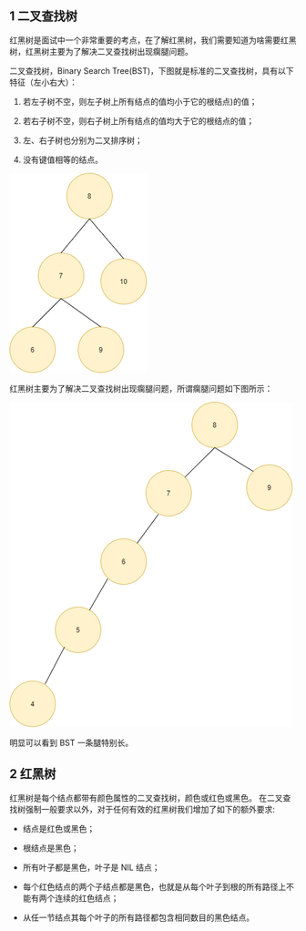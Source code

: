 ## 1 二叉查找树

红黑树是面试中一个非常重要的考点，在了解红黑树，我们需要知道为啥需要红黑树，红黑树主要为了解决二叉查找树出现瘸腿问题。

二叉查找树，Binary Search Tree(BST)，下图就是标准的二叉查找树，具有以下特征（左小右大）：

1. 若左子树不空，则左子树上所有结点的值均小于它的根结点)的值；

2. 若右子树不空，则右子树上所有结点的值均大于它的根结点的值；

3. 左、右子树也分别为二叉排序树；

4. 没有键值相等的结点。

![](../asset/二叉查找树.png)

红黑树主要为了解决二叉查找树出现瘸腿问题，所谓瘸腿问题如下图所示：

![](../asset/二叉查找树问题.png)

明显可以看到 BST 一条腿特别长。

## 2 红黑树

红黑树是每个结点都带有颜色属性的二叉查找树，颜色或红色或黑色。 在二叉查找树强制一般要求以外，对于任何有效的红黑树我们增加了如下的额外要求:

* 结点是红色或黑色；

* 根结点是黑色；

* 所有叶子都是黑色，叶子是 NIL 结点；
* 每个红色结点的两个子结点都是黑色，也就是从每个叶子到根的所有路径上不能有两个连续的红色结点；
*  从任一节结点其每个叶子的所有路径都包含相同数目的黑色结点。